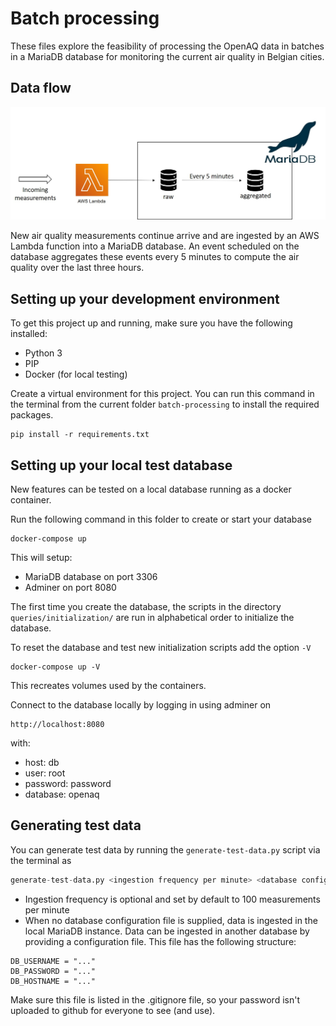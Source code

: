 # Batch processing

These files explore the feasibility of processing the OpenAQ data in batches in a MariaDB database for monitoring the current air quality in Belgian cities.

## Data flow

![](images/dataflow.jpg)

New air quality measurements continue arrive and are ingested by an AWS Lambda function into a MariaDB database. An event scheduled on the database aggregates these events every 5 minutes to compute the air quality over the last three hours. 

## Setting up your development environment
To get this project up and running, make sure you have the following installed:
* Python 3
* PIP
* Docker (for local testing)

Create a virtual environment for this project. You can run this command in the terminal from the current folder `batch-processing` to install the required packages.
```
pip install -r requirements.txt
```

## Setting up your local test database
New features can be tested on a local database running as a docker container. 

Run the following command in this folder to create or start your database
```
docker-compose up
```

This will setup:

- MariaDB database on port 3306
- Adminer on port 8080

The first time you create the database, the scripts in the directory `queries/initialization/` are run in alphabetical order to initialize the database.  

To reset the database and test new initialization scripts add the option `-V`
```
docker-compose up -V
```
This recreates volumes used by the containers.

Connect to the database locally by logging in using adminer on
```
http://localhost:8080
```
with:

- host: db
- user: root
- password: password
- database: openaq

## Generating test data

You can generate test data by running the `generate-test-data.py` script via the terminal as

```python
generate-test-data.py <ingestion frequency per minute> <database configuration file>
```

- Ingestion frequency is optional and set by default to 100 measurements per minute
- When no database configuration file is supplied, data is ingested in the local MariaDB instance. Data can be ingested in another database by providing a configuration file. This file has the following structure:

```
DB_USERNAME = "..."
DB_PASSWORD = "..."
DB_HOSTNAME = "..." 
```

Make sure this file is listed in the .gitignore file, so your password isn't uploaded to github for everyone to see (and use).

